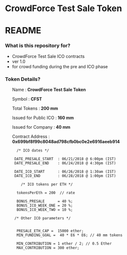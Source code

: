 <h1>CrowdForce Test Sale Token </h1>
<h1><a id="user-content-readme" class="anchor" href="https://github.com/cfsumanbabu/CF_Test_Sale#readme" aria-hidden="true"></a>README</h1>
<h3><a id="user-content-what-is-this-repository-for" class="anchor" href="https://github.com/cfsumanbabu/CF_Test_Sale#what-is-this-repository-for" aria-hidden="true"></a>What is this repository for?</h3>
<ul>
<li>CrowdForce Test Sale  ICO contracts</li>
<li>ver 1.0</li>
<li>for crowd funding during the pre and ICO phase</li>
</ul>
<h3><a id="user-content-how-do-i-get-set-up" class="anchor" href="https://github.com/cfsumanbabu/CF_Test_Sale#Token Details" aria-hidden="true"></a>Token Details?</h3>

<ul>
        <p> Name   :<strong> CrowdForce Test Sale Token</strong></p>
        <p>Symbol  : <strong>CFST</strong></p>
         <p>Total Tokens  :<strong> 200 mm </strong></p>
         <p>Issued for Public ICO   :<strong> 160 mm</strong></p>
         <p>Issued for Company  :<strong> 40 mm</strong></p>
        <p>Contract Address  :<strong> 0x699bf8f99c8048ad798cfb0bc0e2e6916aeeb914</strong></p>
<p>



       


      /* ICO dates */

     DATE_PRESALE_START  : 06/21/2018 @ 6:00pm (IST)
     DATE_PRESALE_END    : 06/24/2018 @ 4:30pm (IST)

     DATE_ICO_START      : 06/26/2018 @ 1:30am (IST)
     DATE_ICO_END        : 06/28/2018 @ 1:00pm (IST)

        /* ICO tokens per ETH */
  
      tokensPerEth = 200  // rate 

      BONUS_PRESALE      = 40 %;
      BONUS_ICO_WEEK_ONE = 20 %;
      BONUS_ICO_WEEK_TWO = 10 %;

     /* Other ICO parameters */  
  

      PRESALE_ETH_CAP =  15000 ether;
      MIN_FUNDING_GOAL =  40 * E6 * E6; // 40 mm tokens
  
      MIN_CONTRIBUTION = 1 ether / 2; // 0.5 Ether
      MAX_CONTRIBUTION = 300 ether;


</p>

